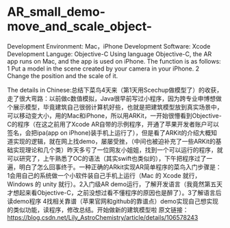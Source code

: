 # AR_small_demo-move_and_scale_object-

Development Environment: Mac，iPhone
Development Software: Xcode
Development Languge: Objective-C
Using language Objective-C, the AR app runs on Mac, and the app is used on iPhone. The function is as follows: 1 Put a model in the scene created by your camera in your iPhone. 2 Change the position and the scale of it.

The details in Chinese:总结下菜鸟4天来（第1天用Scechup做模型了）的收获，走了很大弯路：以前做c数值模拟，Java很早前写过小程序，因为跨专业申博想做个展示模型，毕竟建筑自己很弱计算机好些，也就是把建筑模型放到真实场景中，可以移动变大小，用的Mac和iPhone，所以用ARKit，一开始很懵看到Objective-C的程序（在这之前用了Xcode AR自带的示例程序，开通了苹果开发者账户可以签名，会把ipa(app on iPhone)装手机上运行了），但是看了ARKit的介绍大概知道实现的逻辑，就在网上找demo，屡屡受挫，（中间也被迫补充了一些ARKit的基础实现理论和几个类）昨天多亏了一位网友小姐姐，找到一个可以运行的程序，就可以研究了，上午熟悉了OC的语法（其实swift也类似的），下午把程序过了一遍，明白了怎么回事终于。一种正确的ARkit实现AR简单程序的菜鸟入门步骤是：1会用自己的系统做一个小软件装自己手机上运行（Mac 的 Xcode 就行，Windows 的 unity 就行）。2入门级AR demo运行，了解开发语言（我竟然第五天才想起来看Objective-C，之前没想过看不懂程序的原因也是醉了）。3了解语言后读demo程序 4找相关靠谱（苹果官网和github的靠谱点）demo实现自己想实现的类似功能，读程序，修改总结。开始做新的建筑模型啦   原文链接：https://blog.csdn.net/Lily_AstroChemistry/article/details/106578243
